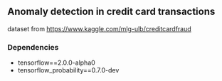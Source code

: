 ## Anomaly detection in credit card transactions

dataset from https://www.kaggle.com/mlg-ulb/creditcardfraud

### Dependencies

- tensorflow==2.0.0-alpha0
- tensorflow_probability==0.7.0-dev

